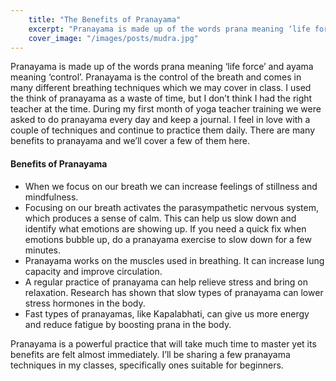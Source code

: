 ```yaml
---
    title: "The Benefits of Pranayama"
    excerpt: "Pranayama is made up of the words prana meaning ‘life force’ and ayama meaning ‘control’. Pranayama is the control of the breath and comes in many different breathing techniques which we may cover in class."
    cover_image: "/images/posts/mudra.jpg"
---
```


Pranayama is made up of the words prana meaning ‘life force’ and ayama meaning ‘control’. Pranayama is the control of the breath and comes in many different breathing techniques which we may cover in class. I used the think of pranayama as a waste of time, but I don’t think I had the right teacher at the time. During my first month of yoga teacher training we were asked to do pranayama every day and keep a journal. I feel in love with a couple of techniques and continue to practice them daily. There are many benefits to pranayama and we’ll cover a few of them here. 

#### Benefits of Pranayama

* When we focus on our breath we can increase feelings of stillness and mindfulness. 
* Focusing on our breath activates the parasympathetic nervous system, which produces a sense of calm. This can help us slow down and identify what emotions are showing up. If you need a quick fix when emotions bubble up, do a pranayama exercise to slow down for a few minutes.
* Pranayama works on the muscles used in breathing. It can increase lung capacity and improve circulation. 
* A regular practice of pranayama can help relieve stress and bring on relaxation. Research has shown that slow types of pranayama can lower stress hormones in the body. 
* Fast types of pranayamas, like Kapalabhati, can give us more energy and reduce fatigue by boosting prana in the body.

Pranayama is a powerful practice that will take much time to master yet its benefits are felt almost immediately. I’ll be sharing a few pranayama techniques in my classes, specifically ones suitable for beginners. 

